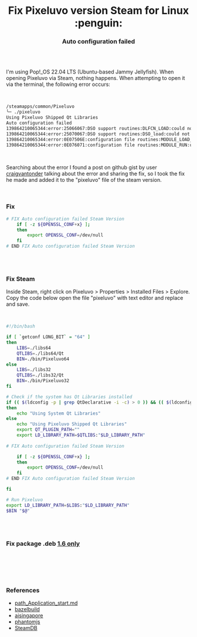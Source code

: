 <br>

<h1 align="center"> Fix Pixeluvo version Steam for Linux :penguin: </h1>
<h3 align="center"> Auto configuration failed </h3>

<br><br>

I'm using Pop!_OS 22.04 LTS (Ubuntu-based Jammy Jellyfish). When opening Pixeluvo via Steam, nothing happens. When attempting to open it via the terminal, the following error occurs:

<br>

~~~sh
/steamapps/common/Pixeluvo
╰─ ./pixeluvo
Using Pixeluvo Shipped Qt Libraries
Auto configuration failed
139864210065344:error:25066067:DSO support routines:DLFCN_LOAD:could not load the shared library:dso_dlfcn.c:187:filename(libproviders.so): libproviders.so: cannot open shared object file: No such file or directory
139864210065344:error:25070067:DSO support routines:DSO_load:could not load the shared library:dso_lib.c:244:
139864210065344:error:0E07506E:configuration file routines:MODULE_LOAD_DSO:error loading dso:conf_mod.c:285:module=providers, path=providers
139864210065344:error:0E076071:configuration file routines:MODULE_RUN:unknown module name:conf_mod.c:222:module=providers
~~~
<br>

Searching about the error I found a post on github gist by user [craigvantonder](https://gist.github.com/craigvantonder/1d8b64b744363e9fa4108947c1758e92) talking about the error and sharing the fix, so I took the fix he made and added it to the "pixeluvo" file of the steam version.

<br>

### Fix
~~~sh
# FIX Auto configuration failed Steam Version
    if [ -z ${OPENSSL_CONF+x} ];
    then
        export OPENSSL_CONF=/dev/null
    fi
# END FIX Auto configuration failed Steam Version
~~~

<br><br>

### Fix Steam
Inside Steam, right click on Pixeluvo > Properties > Installed Files > Explore.<br>
Copy the code below open the file "pixeluvo" with text editor and replace and save.

<br>

~~~sh
#!/bin/bash

if [ `getconf LONG_BIT` = "64" ]
then
    LIBS=./libs64
    QTLIBS=./libs64/Qt
    BIN=./bin/Pixeluvo64
else
    LIBS=./libs32
    QTLIBS=./libs32/Qt
    BIN=./bin/Pixeluvo32
fi

# Check if the system has Qt Libraries installed
if (( $(ldconfig -p | grep QtDeclarative -i -c) > 0 )) && (( $(ldconfig -p | grep QtSvg -i -c) > 0 ))
then
    echo "Using System Qt Libraries"
else
    echo "Using Pixeluvo Shipped Qt Libraries"
    export QT_PLUGIN_PATH=""
    export LD_LIBRARY_PATH=$QTLIBS:"$LD_LIBRARY_PATH"
    
# FIX Auto configuration failed Steam Version

    if [ -z ${OPENSSL_CONF+x} ];
    then
        export OPENSSL_CONF=/dev/null
    fi
# END FIX Auto configuration failed Steam Version

fi

# Run Pixeluvo
export LD_LIBRARY_PATH=$LIBS:"$LD_LIBRARY_PATH"
$BIN "$@"
~~~
<br><br>

### Fix package .deb [1.6 only](https://gist.github.com/craigvantonder/1d8b64b744363e9fa4108947c1758e92)

<br><br><br><br>

### References

- [path_Application_start.md](https://gist.github.com/craigvantonder/1d8b64b744363e9fa4108947c1758e92)
- [bazelbuild](https://github.com/bazelbuild/rules_closure/issues/351#issuecomment-854628326)
- [aisingapore](https://github.com/aisingapore/TagUI/issues/787#issue-602217640)
- [phantomjs](https://github.com/ariya/phantomjs/issues/15449)
- [SteamDB](https://steamdb.info/app/314500/history/)

<br><br>
